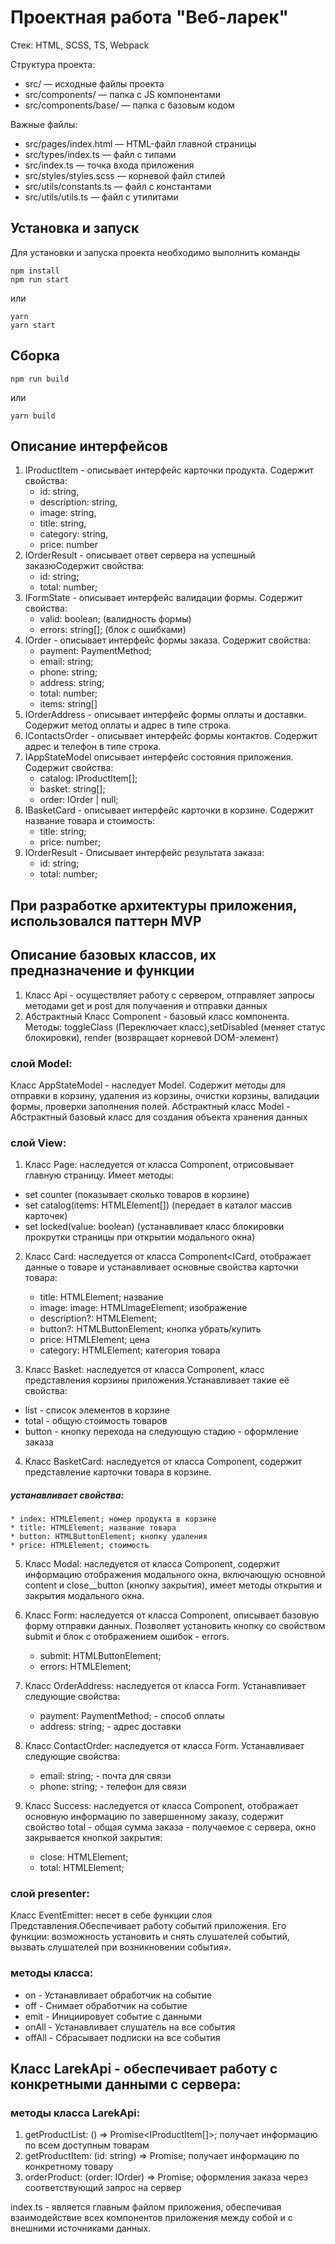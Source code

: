 # Проектная работа "Веб-ларек"

Стек: HTML, SCSS, TS, Webpack

Структура проекта:
- src/ — исходные файлы проекта
- src/components/ — папка с JS компонентами
- src/components/base/ — папка с базовым кодом

Важные файлы:
- src/pages/index.html — HTML-файл главной страницы
- src/types/index.ts — файл с типами
- src/index.ts — точка входа приложения
- src/styles/styles.scss — корневой файл стилей
- src/utils/constants.ts — файл с константами
- src/utils/utils.ts — файл с утилитами

## Установка и запуск
Для установки и запуска проекта необходимо выполнить команды

```
npm install
npm run start
```

или

```
yarn
yarn start
```
## Сборка

```
npm run build
```

или

```
yarn build
```

## Описание интерфейсов
1. IProductItem - описывает интерфейс карточки продукта. Содержит свойства:    
    * id: string,
    * description: string,
    * image: string,
    * title: string,
    * category: string,
    * price: number
2. IOrderResult  - описывает ответ сервера на успешный заказюСодержит свойства:
    * id: string;
    * total: number; 
3. IFormState - описывает интерфейс валидации формы. Содержит свойства:
    * valid: boolean; (валидность формы)
    * errors: string[]; (блок с ошибками)
4. IOrder - описывает интерфейс формы заказа. Содержит свойства:
    * payment: PaymentMethod;
    * email: string;
    * phone: string;
    * address: string;
    * total: number;
    * items: string[]
5. IOrderAddress - описывает интерфейс формы оплаты и доставки. Содержит метод оплаты и адрес в типе строка.
6. IContactsOrder - описывает интерфейс формы контактов. Содержит адрес и телефон в типе строка.
7. IAppStateModel описывает интерфейс состояния приложения. Содержит свойства:
   * catalog: IProductItem[];
   * basket: string[]; 
   * order: IOrder | null;  
8. IBasketCard - описывает интерфейс карточки в корзине. Содержит название товара и стоимость:
   * title: string;
   * price: number; 
9. IOrderResult - Описывает интерфейс результата заказа:
    * id: string;
    * total: number;
## При разработке архитектуры приложения, использовался паттерн MVP

## Описание базовых классов, их предназначение и функции
1. Класс Api - осуществляет работу с сервером, отправляет запросы методами get и post для получаения и отправки данных
2. Абстрактный Kлacc Component - базовый класс компонента. Методы: toggleClass (Переключает класс),setDisabled (меняет статус блокировки),  render (возвращает корневой DOM-элемент)     
 


### слой Model:
Класс AppStateModel - наследует Model<IAppStateModel>. Содержит методы для отправки в корзину, удаления из корзины, очистки корзины, валидации формы, проверки заполнения полей.
Абстрактный класс Model - Абстрактный базовый класс для создания объекта хранения данных


### слой View:
1. Класс Page: наследуется от класса Component<IPage>, отрисовывает главную страницу. Имеет методы: 
* set counter (показывает сколько товаров в корзине)    
* set catalog(items: HTMLElement[]) (передает в каталог массив карточек)
* set locked(value: boolean) (устанавливает класс блокировки прокрутки страницы при открытии модального окна) 

2. Класс Card: наследуется от класса Component<ICard<T>, отображает данные о товаре и устанавливает основные свойства карточки товара:
    * title: HTMLElement; название 
    * image: image: HTMLImageElement; изображение
    * description?: HTMLElement;
    * button?: HTMLButtonElement; кнопка убрать/купить
    * price: HTMLElement; цена
    * category: HTMLElement; категория товара    

3. Класс Basket:  наследуется от класса Component<IBasketView>, класс представления корзины приложения.Устанавливает такие её свойства:
* list - список элементов в корзине
* total - общую стоимость товаров
* button - кнопку перехода на следующую стадию - оформление заказа 
4. Класс BasketCard: наследуется от класса Component<IBasketCard>, содержит представление карточки товара в корзине.
##### устанавливает свойства:
    * index: HTMLElement; номер продукта в корзине 
    * title: HTMLElement; название товара
    * button: HTMLButtonElement; кнопку удаления
    * price: HTMLElement; стоимость
    
5. Класс Modal: наследуется от класса Component<IModalData>, содержит информацию отображения модального окна, включающую основной content и close__button (кнопку закрытия), имеет методы открытия и закрытия модального окна.
6. Класс Form: наследуется от класса Component<IFormState>, описывает базовую форму отправки данных. Позволяет установить кнопку со свойством submit и блок с отображением ошибок - errors.
    * submit: HTMLButtonElement;
    * errors: HTMLElement;

7. Класс OrderAddress: наследуется от класса  Form<IOrderAddress>. Устанавливает следующие свойства:
    * payment: PaymentMethod; - способ оплаты
    * address: string; - адрес доставки
8. Класс ContactOrder: наследуется от класса Form<IContactsOrder>. Устанавливает следующие свойства:
    * email: string; - почта для связи
    * phone: string; - телефон для связи
9. Класс Success: наследуется от класса Component<ISuccess>, отображает основную информацию по завершенному заказу, содержит свойство total - общая сумма заказа - получаемое с сервера, окно закрывается кнопкой закрытия:
    * close: HTMLElement;
    * total: HTMLElement;



### слой presenter:
Класс EventEmitter: несет в себе функции слоя Представления.Обеспечивает работу событий приложения. Его функции: возможность установить и снять слушателей событий, вызвать слушателей при возникновении события».

### методы класса: 
* on - Устанавливает обработчик на событие
* off - Снимает обработчик на событие
* emit - Инициировует событие с данными 
* onAll - Устанавливает слушатель на все события
* offAll - Сбрасывает подписки на все события 


## Класс LarekApi - обеспечивает работу с конкретными данными с сервера:
### методы класса LarekApi: 
1. getProductList: () => Promise<IProductItem[]>; получает информацию по всем доступным товарам
2. getProductItem: (id: string) => Promise<IProductItem>; получает информацию по конкретному товару
3. orderProduct: (order: IOrder) => Promise<IOrderResult>; оформления заказа через соответствующий запрос на сервер


index.ts - является главным файлом приложения, обеспечивая взаимодействие всех компонентов приложения между собой и с внешними источниками данных.
